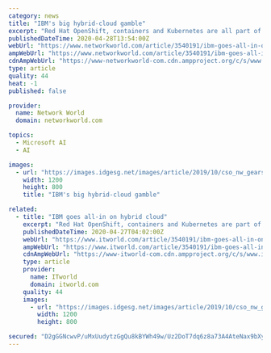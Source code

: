 ```yaml
---
category: news
title: "IBM's big hybrid-cloud gamble"
excerpt: "Red Hat OpenShift, containers and Kubernetes are all part of Big Blue's hybrid-cloud vision as laid out by IBM's new CEO Arvind Krishna."
publishedDateTime: 2020-04-28T13:54:00Z
webUrl: "https://www.networkworld.com/article/3540191/ibm-goes-all-in-on-hybrid-cloud.html"
ampWebUrl: "https://www.networkworld.com/article/3540191/ibm-goes-all-in-on-hybrid-cloud.amp.html"
cdnAmpWebUrl: "https://www-networkworld-com.cdn.ampproject.org/c/s/www.networkworld.com/article/3540191/ibm-goes-all-in-on-hybrid-cloud.amp.html"
type: article
quality: 44
heat: -1
published: false

provider:
  name: Network World
  domain: networkworld.com

topics:
  - Microsoft AI
  - AI

images:
  - url: "https://images.idgesg.net/images/article/2019/10/cso_nw_gears_in_the_form_of_a_cloud_controls_by_bet_noire_gettyimages-920681260_binary_by_ivanastar_gettyimages-831475286_2400x1600-100814873-large.jpg"
    width: 1200
    height: 800
    title: "IBM's big hybrid-cloud gamble"

related:
  - title: "IBM goes all-in on hybrid cloud"
    excerpt: "Red Hat OpenShift, containers and Kubernetes are part of Big Blue's hybrid-cloud vision as laid out by its new CEO Arvind Krishna."
    publishedDateTime: 2020-04-27T04:02:00Z
    webUrl: "https://www.itworld.com/article/3540191/ibm-goes-all-in-on-hybrid-cloud.html"
    ampWebUrl: "https://www.itworld.com/article/3540191/ibm-goes-all-in-on-hybrid-cloud.amp.html"
    cdnAmpWebUrl: "https://www-itworld-com.cdn.ampproject.org/c/s/www.itworld.com/article/3540191/ibm-goes-all-in-on-hybrid-cloud.amp.html"
    type: article
    provider:
      name: ITworld
      domain: itworld.com
    quality: 44
    images:
      - url: "https://images.idgesg.net/images/article/2019/10/cso_nw_gears_in_the_form_of_a_cloud_controls_by_bet_noire_gettyimages-920681260_binary_by_ivanastar_gettyimages-831475286_2400x1600-100814873-large.jpg"
        width: 1200
        height: 800

secured: "D2gGGNcwvP/uMxUudytzGgQu8kBYWh49w/Uz2DoT7dq6z8a73A4AteNax9bXy4A4SYtpfgBpr2k6zQoK2y4b5MFR2UmVuFVAd0fFGN/ByezWJuwyqnaCSP0C+vLi3lACpDkEEmhojYR6c5t5MHj8RPAnq2POUZogZwVGAFMUpyCRM1mFheftFFwJ+SmbSL4FapmD5BxQ2cYAKaQSqP9KGK83hvxdxOuvN6hJm+xKG4uzxtAamOuZMdg1iy4Q4CsXynksiYzK+lxK2eyfyIbyCW4107nKQUe8xAz3wpQn+48OxQXwAkrHhSoMbMXAchtl;cxcsbhc4iXKeeMkCIBsM7A=="
---
```


